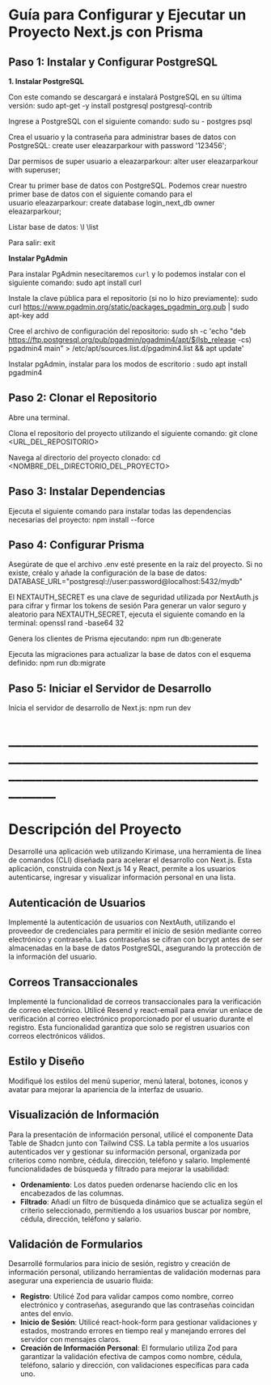 # Guía para Configurar y Ejecutar un Proyecto Next.js con Prisma

## Paso 1: Instalar y Configurar PostgreSQL

**1. Instalar PostgreSQL**

Con este comando se descargará e instalará PostgreSQL en su última versión:
sudo apt-get -y install postgresql postgresql-contrib

Ingrese a PostgreSQL con el siguiente comando:
sudo su - postgres
psql

Crea el usuario y la contraseña para administrar bases de datos con PostgreSQL:
create user eleazarparkour with password '123456';

Dar permisos de super usuario a eleazarparkour:
alter user eleazarparkour with superuser;

Crear tu primer base de datos con PostgreSQL.
Podemos crear nuestro primer base de datos con el siguiente comando para el usuario eleazarparkour:
create database login_next_db owner eleazarparkour;

Listar base de datos:
\l
\list

Para salir:
exit

**Instalar PgAdmin**

Para instalar PgAdmin nesecitaremos `curl` y lo podemos instalar con el siguiente comando:
sudo apt install curl

Instale la clave pública para el repositorio (si no lo hizo previamente):
sudo curl https://www.pgadmin.org/static/packages_pgadmin_org.pub | sudo apt-key add

Cree el archivo de configuración del repositorio:
sudo sh -c 'echo "deb https://ftp.postgresql.org/pub/pgadmin/pgadmin4/apt/$(lsb_release -cs) pgadmin4 main" > /etc/apt/sources.list.d/pgadmin4.list && apt update'


Instalar pgAdmin, instalar para los modos de escritorio :
sudo apt install pgadmin4

## Paso 2: Clonar el Repositorio

Abre una terminal.

Clona el repositorio del proyecto utilizando el siguiente comando:
git clone <URL_DEL_REPOSITORIO>

Navega al directorio del proyecto clonado:
cd <NOMBRE_DEL_DIRECTORIO_DEL_PROYECTO>

## Paso 3: Instalar Dependencias
Ejecuta el siguiente comando para instalar todas las dependencias necesarias del proyecto:
npm install --force

## Paso 4: Configurar Prisma
Asegúrate de que el archivo .env esté presente en la raíz del proyecto. Si no existe, créalo y añade la configuración de la base de datos:
DATABASE_URL="postgresql://user:password@localhost:5432/mydb"

El NEXTAUTH_SECRET es una clave de seguridad utilizada por NextAuth.js para cifrar y firmar los tokens de sesión Para generar un valor seguro y aleatorio para NEXTAUTH_SECRET, ejecuta el siguiente comando en la terminal:
openssl rand -base64 32

Genera los clientes de Prisma ejecutando:
npm run db:generate

Ejecuta las migraciones para actualizar la base de datos con el esquema definido:
npm run db:migrate

## Paso 5: Iniciar el Servidor de Desarrollo
Inicia el servidor de desarrollo de Next.js:
npm run dev

# ______________________________________________________________________________________________________________________

# Descripción del Proyecto

Desarrollé una aplicación web utilizando Kirimase, una herramienta de línea de comandos (CLI) diseñada para acelerar el desarrollo con Next.js. Esta aplicación, construida con Next.js 14 y React, permite a los usuarios autenticarse, ingresar y visualizar información personal en una lista.

## Autenticación de Usuarios

Implementé la autenticación de usuarios con NextAuth, utilizando el proveedor de credenciales para permitir el inicio de sesión mediante correo electrónico y contraseña. Las contraseñas se cifran con bcrypt antes de ser almacenadas en la base de datos PostgreSQL, asegurando la protección de la información del usuario.

## Correos Transaccionales

Implementé la funcionalidad de correos transaccionales para la verificación de correo electrónico. Utilicé Resend y react-email para enviar un enlace de verificación al correo electrónico proporcionado por el usuario durante el registro. Esta funcionalidad garantiza que solo se registren usuarios con correos electrónicos válidos.

## Estilo y Diseño

Modifiqué los estilos del menú superior, menú lateral, botones, iconos y avatar para mejorar la apariencia de la interfaz de usuario.

## Visualización de Información

Para la presentación de información personal, utilicé el componente Data Table de Shadcn junto con Tailwind CSS. La tabla permite a los usuarios autenticados ver y gestionar su información personal, organizada por criterios como nombre, cédula, dirección, teléfono y salario. Implementé funcionalidades de búsqueda y filtrado para mejorar la usabilidad:

- **Ordenamiento**: Los datos pueden ordenarse haciendo clic en los encabezados de las columnas.
- **Filtrado**: Añadí un filtro de búsqueda dinámico que se actualiza según el criterio seleccionado, permitiendo a los usuarios buscar por nombre, cédula, dirección, teléfono y salario.

## Validación de Formularios

Desarrollé formularios para inicio de sesión, registro y creación de información personal, utilizando herramientas de validación modernas para asegurar una experiencia de usuario fluida:

- **Registro**: Utilicé Zod para validar campos como nombre, correo electrónico y contraseñas, asegurando que las contraseñas coincidan antes del envío.
- **Inicio de Sesión**: Utilicé react-hook-form para gestionar validaciones y estados, mostrando errores en tiempo real y manejando errores del servidor con mensajes claros.
- **Creación de Información Personal**: El formulario utiliza Zod para garantizar la validación efectiva de campos como nombre, cédula, teléfono, salario y dirección, con validaciones específicas para cada uno.